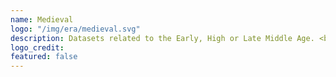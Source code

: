 ```yaml
---
name: Medieval
logo: "/img/era/medieval.svg"
description: Datasets related to the Early, High or Late Middle Age. <br><br> Datasets are ordered by the last modified date.
logo_credit: 
featured: false
---
```


